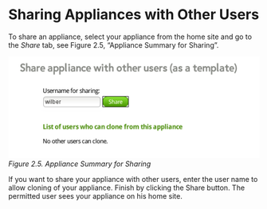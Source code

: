 # Sharing Appliances with Other Users

To share an appliance, select your appliance from the home site and go to the *Share* tab, see Figure 2.5, “Appliance Summary for Sharing”.

![Studio Sharing](studio-sharing.png "Figure 2.5. Appliance Summary for Sharing")
*Figure 2.5. Appliance Summary for Sharing*

If you want to share your appliance with other users, enter the user name to allow cloning of your appliance. Finish by clicking the Share button. The permitted user sees your appliance on his home site.